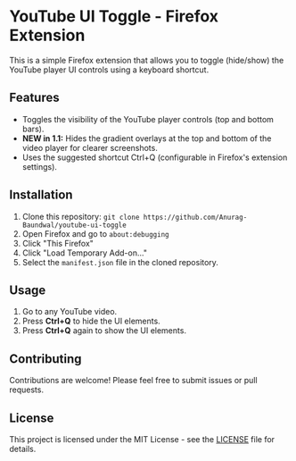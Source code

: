 # YouTube UI Toggle - Firefox Extension

This is a simple Firefox extension that allows you to toggle (hide/show) the YouTube player UI controls using a keyboard shortcut.

## Features

*   Toggles the visibility of the YouTube player controls (top and bottom bars).
*   **NEW in 1.1:** Hides the gradient overlays at the top and bottom of the video player for clearer screenshots.
*   Uses the suggested shortcut Ctrl+Q (configurable in Firefox's extension settings).

## Installation

1. Clone this repository: `git clone https://github.com/Anurag-Baundwal/youtube-ui-toggle`
2. Open Firefox and go to `about:debugging`
3. Click "This Firefox"
4. Click "Load Temporary Add-on..."
5. Select the `manifest.json` file in the cloned repository.

## Usage

1. Go to any YouTube video.
2. Press **Ctrl+Q** to hide the UI elements.
3. Press **Ctrl+Q** again to show the UI elements.

## Contributing

Contributions are welcome! Please feel free to submit issues or pull requests.

## License

This project is licensed under the MIT License - see the [LICENSE](LICENSE) file for details.